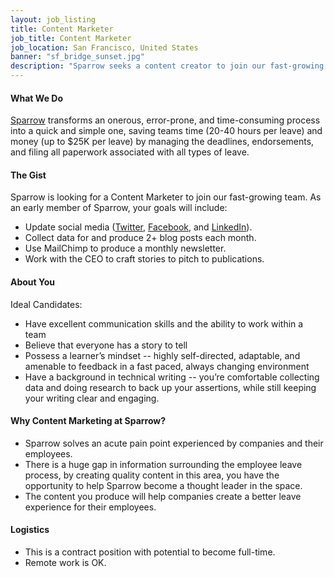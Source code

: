 ```yaml
---
layout: job_listing
title: Content Marketer
job_title: Content Marketer 
job_location: San Francisco, United States
banner: "sf_bridge_sunset.jpg"
description: "Sparrow seeks a content creator to join our fast-growing team."
---
```


#### What We Do

[Sparrow](https://trysparrow.com/careers) transforms an onerous, error-prone, and time-consuming process into a quick and simple one, saving teams time (20-40 hours per leave) and money (up to $25K per leave) by managing the deadlines, endorsements, and filing all paperwork associated with all types of leave.


#### The Gist
Sparrow is looking for a Content Marketer to join our fast-growing team. As an early member of Sparrow, your goals will include: 
 * Update social media ([Twitter](https://twitter.com/trySparrowHQ), [Facebook](https://www.facebook.com/TrySparrowHQ/), and [LinkedIn](https://www.linkedin.com/company/trysparrow/)).
 * Collect data for and produce 2+ blog posts each month. 
 * Use MailChimp to produce a monthly newsletter. 
 * Work with the CEO to craft stories to pitch to publications. 


#### About You

Ideal Candidates: 
 * Have excellent communication skills and the ability to work within a team 
 * Believe that everyone has a story to tell 
 * Possess a learner’s mindset --  highly self-directed, adaptable, and amenable to feedback in a fast paced, always changing environment
 * Have a background in technical writing -- you’re comfortable collecting data and doing research to back up your assertions, while still keeping your writing clear and engaging. 


#### Why Content Marketing at Sparrow?

 * Sparrow solves an acute pain point experienced by companies and their employees.
 * There is a huge gap in information surrounding the employee leave process, by creating quality content in this area, you have the opportunity to help Sparrow become a thought leader in the space. 
 * The content you produce will help companies create a better leave experience for their employees. 

#### Logistics 
 * This is a contract position with potential to become full-time. 
 * Remote work is OK.